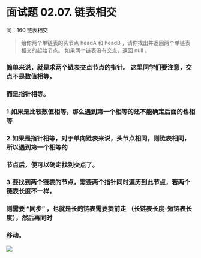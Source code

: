 # 面试题 02.07. 链表相交
同：160.链表相交

>给你两个单链表的头节点 headA 和 headB ，请你找出并返回两个单链表相交的起始节点。
>如果两个链表没有交点，返回 null 。

### 简单来说，就是求两个链表交点节点的指针。 这里同学们要注意，交点不是数值相等，
### 而是指针相等。

### 1.如果是比较数值相等，那么遇到第一个相等的还不能确定后面的也相等
### 2.如果是指针相等，对于单向链表来说，头节点相同，则链表相同，所以遇到第一个相等的
### 节点后，便可以确定找到交点了。
### 3.要找到两个链表的节点，需要两个指针同时遍历到此节点，若两个链表长度不一样，
### 则需要 “同步” ，也就是长的链表需要提前走 （长链表长度-短链表长度），然后再同时
### 移动。

![](https://code-thinking.cdn.bcebos.com/pics/%E9%9D%A2%E8%AF%95%E9%A2%9802.07.%E9%93%BE%E8%A1%A8%E7%9B%B8%E4%BA%A4_2.png)